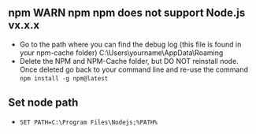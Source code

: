 ## npm WARN npm npm does not support Node.js vx.x.x

- Go to the path where you can find the debug log (this file is found in your npm-cache folder) C:\Users\yourname\AppData\Roaming
- Delete the NPM and NPM-Cache folder, but DO NOT reinstall node. Once deleted go back to your command line and re-use the command `npm install -g npm@latest`

## Set node path

- `SET PATH=C:\Program Files\Nodejs;%PATH%`
